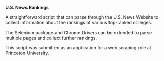 **U.S. News Rankings**

A straightforward script that can parse through the U.S. News Website to collect information about the rankings of various top-ranked colleges. 

The Selenium package and Chrome Drivers can be extended to parse multiple pages and collect further rankings.

This script was submitted as an application for a web scraping role at Princeton University.

